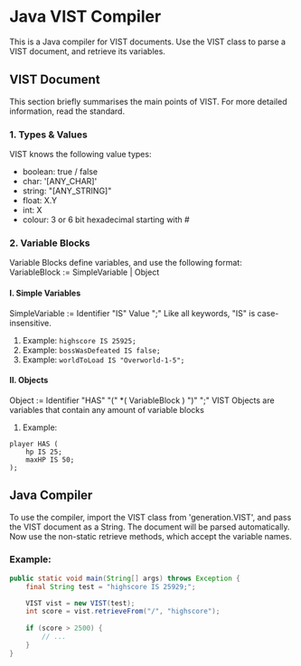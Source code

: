 # Java VIST Compiler
This is a Java compiler for VIST documents. Use the VIST class to parse a VIST document, and retrieve its variables.

## VIST Document
This section briefly summarises the main points of VIST. For more detailed information, read the standard.
### 1. Types & Values
VIST knows the following value types: 
- boolean: true / false
- char: '[ANY_CHAR]' 
- string: "[ANY_STRING]"
- float: X.Y
- int: X
- colour: 3 or 6 bit hexadecimal starting with #
### 2. Variable Blocks
Variable Blocks define variables, and use the following format:
VariableBlock := SimpleVariable | Object
#### I. Simple Variables
SimpleVariable := Identifier "IS" Value ";"
Like all keywords, "IS" is case-insensitive.
1. Example:
```highscore IS 25925;```
2. Example:
```bossWasDefeated IS false;```
3. Example:
```worldToLoad IS "Overworld-1-5";```
#### II. Objects
Object := Identifier "HAS" "(" *( VariableBlock ) ")" ";"
VIST Objects are variables that contain any amount of variable blocks
1. Example:
```
player HAS (
    hp IS 25;
    maxHP IS 50;
);
``` 

## Java Compiler
To use the compiler, import the VIST class from 'generation.VIST', and pass the VIST document as a String.
The document will be parsed automatically. Now use the non-static retrieve methods, which accept the variable names.   

### Example:
```java
public static void main(String[] args) throws Exception {
    final String test = "highscore IS 25929;";

    VIST vist = new VIST(test);
    int score = vist.retrieveFrom("/", "highscore");
    
    if (score > 2500) {
        // ...
    }
}
```